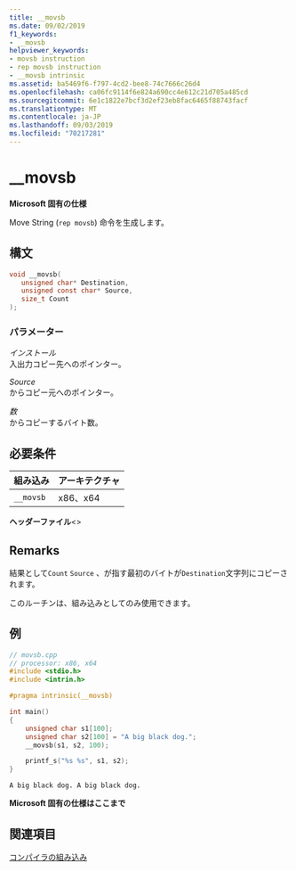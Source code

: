 ```yaml
---
title: __movsb
ms.date: 09/02/2019
f1_keywords:
- __movsb
helpviewer_keywords:
- movsb instruction
- rep movsb instruction
- __movsb intrinsic
ms.assetid: ba5469f6-f797-4cd2-bee8-74c7666c26d4
ms.openlocfilehash: ca06fc9114f6e824a690cc4e612c21d705a485cd
ms.sourcegitcommit: 6e1c1822e7bcf3d2ef23eb8fac6465f88743facf
ms.translationtype: MT
ms.contentlocale: ja-JP
ms.lasthandoff: 09/03/2019
ms.locfileid: "70217281"
---
```

# <a name="__movsb"></a>__movsb

**Microsoft 固有の仕様**

Move String (`rep movsb`) 命令を生成します。

## <a name="syntax"></a>構文

```C
void __movsb(
   unsigned char* Destination,
   unsigned const char* Source,
   size_t Count
);
```

### <a name="parameters"></a>パラメーター

*インストール*\
入出力コピー先へのポインター。

*Source*\
からコピー元へのポインター。

*数*\
からコピーするバイト数。

## <a name="requirements"></a>必要条件

|組み込み|アーキテクチャ|
|---------------|------------------|
|`__movsb`|x86、x64|

**ヘッダーファイル**\<>

## <a name="remarks"></a>Remarks

結果として`Count` `Source` 、が指す最初のバイトが`Destination`文字列にコピーされます。

このルーチンは、組み込みとしてのみ使用できます。

## <a name="example"></a>例

```cpp
// movsb.cpp
// processor: x86, x64
#include <stdio.h>
#include <intrin.h>

#pragma intrinsic(__movsb)

int main()
{
    unsigned char s1[100];
    unsigned char s2[100] = "A big black dog.";
    __movsb(s1, s2, 100);

    printf_s("%s %s", s1, s2);
}
```

```Output
A big black dog. A big black dog.
```

**Microsoft 固有の仕様はここまで**

## <a name="see-also"></a>関連項目

[コンパイラの組み込み](../intrinsics/compiler-intrinsics.md)

